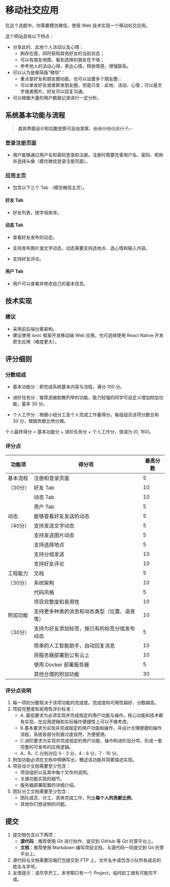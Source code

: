 # 移动社交应用

在这个选题中，你需要模仿微信，使用 Web 技术实现一个移动社交应用。

这个网站具有以下特点：

- 分享此时、此地个人活动以及心情：
  - 刷存在感，同时获知其他好友的当前状态；
  - 可以有朋友地图，看到选择的朋友在干啥；
  - 参考他人的活动心得，表达心情，释放情感，增强联系。
- 可以认为是极简版“微信”：
  - 重点是好友和朋友圈功能，也可以设置多个朋友圈；
  - 可以单发好友或者群发朋友圈，但是只发：此地、活动、心情；可以是文字或者图片。好友可以回复沟通。
- 可以根据大量的用户数据记录进行一定分析。

## 系统基本功能与流程

> **具体界面设计和功能安排可自由发挥**。~~直接抄微信就行了。~~

### 登录注册页面

- 用户能够通过用户名和密码登录和注册。注册时需要完善用户名、密码、昵称并选择头像（模仿微信登录注册页面）。

### 应用主页

- 包含以下三个 Tab （模仿微信主页）。

#### 好友 Tab

- 好友列表，按字母排序。

#### 动态 Tab

- 查看好友发布的动态。

- 支持发布图片或文字动态，动态需要支持选地点、选心情和输入内容。

- 支持好友评论。

#### 用户 Tab

- 用户可以查看并修改自己的基本信息。

## 技术实现

### 建议

- 采用前后端分离架构。
- 建议使用 ionic 框架开发移动端 Web 应用，也可选择使用 React Native 开发原生应用（难度更大）。

## 评分细则

### 分数组成

- 基本功能分：即完成系统基本内容与流程，满分 100 分。

- 进阶任务分：推荐选做助教列举的功能，能力较强的同学可自定义增加附加功能，最多 30 分。

- 个人工作分：根据小组分工及个人完成工作量得分。每组组员该项分数总和 30 分，根据贡献比例分摊。

个人最终得分 = 基本功能分 + 进阶任务分 + 个人工作分，值域为 [0, 160]。

### 评分点

| 功能项   | 得分项                    | 最高分数 |
| ----- | ---------------------- | ---- |
| 基本流程  | 注册和登录页面                | 5    |
| （30分） | 好友 Tab                 | 10    |
|       | 动态 Tab                 | 10    |
|       | 用户 Tab                 | 5    |
| 动态    | 能够查看好友发送的动态            | 5    |
| （40分） | 支持发送文字动态            | 5   |
|       | 支持发送图片动态                 | 5    |
|       | 支持选择地点                 | 5    |
|       | 支持分组发送                 | 10    |
|       | 支持好友评论                 | 10    |
| 工程能力  | 文档                     | 5    |
| （30分） | 系统架构                   | 10   |
|       | 代码风格                   | 5    |
|       | 项目完整度和易用性              | 10   |
| 附加功能  | 支持更多种类的消息和动态类型（位置、语音等） | 10   |
| （30分） | 支持为好友添加标签，按已有的标签分组发布动态 | 5    |
|       | 简单的人工智能助手，自动回复消息       | 10   |
|       | 将服务器部署到公有云上            | 10   |
|       | 使用 Docker 部署服务器        | 5    |
|       | 其他合理的附加功能              | 30   |

### 评分点说明

 1. 每一项的分数取决于该项功能的完成度。完成度和可用性越好，分数越高。
 2. 项目完整度和易用性评价标准：
    - A.	最低要求为必须实现并完成规定的用户功能与操作。核心功能和技术都有实现，在应用逻辑和实际操作便捷性上可以不做考虑。
    - B.基本要求为实现并完成规定的用户功能和操作，并设计合理便捷的操作流程，系统各部分衔接过度自然，方便使用。
    - C.进阶要求为实现并完成规定的用户功能、操作和进阶加分项，形成一套完整的可发布的应用逻辑。
    - A、B、C 分别对应 0 - 3 分，4 - 6 分，7 - 10 分。
 3. 附加功能必须在文档中明确写出，概述该功能并简要描述实现。
 4. 项目设计文档需要至少包含：
    - 项目组织以及其中每个文件的说明。
    - 关键功能实现的细节。
    - 服务器部署配置的详细介绍。
 5. 团队分工文档需要至少包含：
    - 团队成员、分工、具体完成工作，列出**每个人的贡献比例**。
    - 其他你们想说明的问题。

## 提交

1. 提交物包含以下两项：
   - **源代码**：推荐使用 Git 进行协作，提交到 GitHub 等 Git 托管平台上。
   - **文档**：推荐使用 Markdown 编写项目文档，与源代码一同提交到 Git 托管平台上。
2. 源代码与文档需要压缩打包提交到 FTP 上，文件名中请包含小队所有成员的姓名与学号。
3. 友情提示：请尽早开工，本学期只有一个 Project，临时赶工很有可能完不成。

